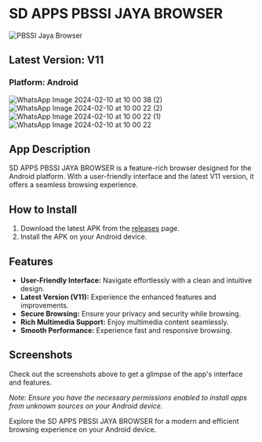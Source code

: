 # SD APPS PBSSI JAYA BROWSER

![PBSSI Jaya Browser](https://github.com/SecretDiscorder/PBSSIJAYABROWSER/assets/139457966/cce891c0-60ef-46ad-bfd7-e109fa4977dd)

## Latest Version: V11

### Platform: Android

![WhatsApp Image 2024-02-10 at 10 00 38 (2)](https://github.com/SecretDiscorder/PBSSIJAYABROWSER/assets/139457966/9ab82824-9dd7-40b6-a4b5-66ec344063c1)
![WhatsApp Image 2024-02-10 at 10 00 22 (2)](https://github.com/SecretDiscorder/PBSSIJAYABROWSER/assets/139457966/6dc48289-08bd-496d-b4f3-412745d176bc)
![WhatsApp Image 2024-02-10 at 10 00 22 (1)](https://github.com/SecretDiscorder/PBSSIJAYABROWSER/assets/139457966/ed749a4b-60bc-4b9a-b5b0-58459343d602)
![WhatsApp Image 2024-02-10 at 10 00 22](https://github.com/SecretDiscorder/PBSSIJAYABROWSER/assets/139457966/16ac9d14-ab8c-4ac2-b417-13c6323f91a6)


## App Description
SD APPS PBSSI JAYA BROWSER is a feature-rich browser designed for the Android platform. With a user-friendly interface and the latest V11 version, it offers a seamless browsing experience.

## How to Install
1. Download the latest APK from the [releases](https://github.com/SecretDiscorder/PBSSIJAYABROWSER/releases) page.
2. Install the APK on your Android device.

## Features
- **User-Friendly Interface:** Navigate effortlessly with a clean and intuitive design.
- **Latest Version (V11):** Experience the enhanced features and improvements.
- **Secure Browsing:** Ensure your privacy and security while browsing.
- **Rich Multimedia Support:** Enjoy multimedia content seamlessly.
- **Smooth Performance:** Experience fast and responsive browsing.

## Screenshots
Check out the screenshots above to get a glimpse of the app's interface and features.

*Note: Ensure you have the necessary permissions enabled to install apps from unknown sources on your Android device.*

Explore the SD APPS PBSSI JAYA BROWSER for a modern and efficient browsing experience on your Android device.
